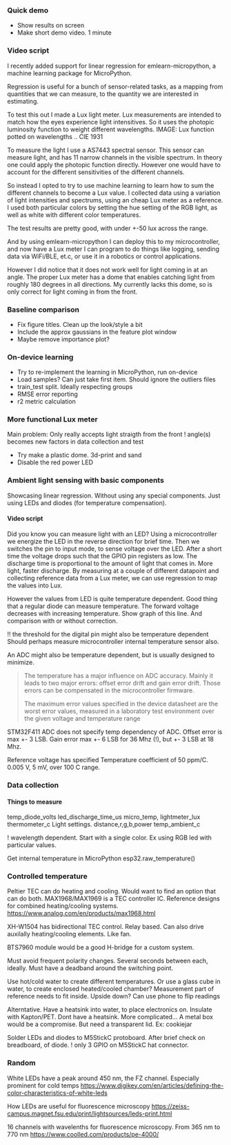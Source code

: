 
### Quick demo

- Show results on screen
- Make short demo video. 1 minute

### Video script

I recently added support for linear regression for emlearn-micropython,
a machine learning package for MicroPython.

Regression is useful for a bunch of sensor-related tasks,
as a mapping from quantities that we can measure,
to the quantity we are interested in estimating.

To test this out I made a Lux light meter.
Lux measurements are intended to match how the eyes experience light intensitives.
So it uses the photopic luminosity function to weight different wavelengths.
IMAGE: Lux function potted on wavelengths
.. CIE 1931

To measure the light I use a AS7443 spectral sensor.
This sensor can measure light, and has 11 narrow channels in the visible spectrum.
In theory one could apply the photopic function directly.
However one would have to account for the different sensitivities of the different channels.

So instead I opted to try to use machine learning to learn how to sum the different channels to become a Lux value.
I collected data using a variation of light intensities and spectrums, using an cheap Lux meter as a reference.
I used both particular colors by setting the hue setting of the RGB light,
as well as white with different color temperatures.

The test results are pretty good, with under +-50 lux across the range.

And by using emlearn-micropython I can deploy this to my microcontroller,
and now have a Lux meter I can program to do things like logging, sending data via WiFi/BLE, et.c,
or use it in a robotics or control applications.

However I did notice that it does not work well for light coming in at an angle.
The proper Lux meter has a dome that enables catching light from roughly 180 degrees in all directions.
My currently lacks this dome, so is only correct for light coming in from the front.

### Baseline comparison

- Fix figure titles. Clean up the look/style a bit
- Include the approx gaussians in the feature plot window
- Maybe remove importance plot?


### On-device learning

- Try to re-implement the learning in MicroPython, run on-device
- Load samples? Can just take first item. Should ignore the outliers files
- train_test split. Ideally respecting groups
- RMSE error reporting
- r2 metric calculation


### More functional Lux meter
Main problem: Only really accepts light straigth from the front
! angle(s) becomes new factors in data collection and test

- Try make a plastic dome. 3d-print and sand
- Disable the red power LED


### Ambient light sensing with basic components

Showcasing linear regression.
Without using any special components.
Just using LEDs and diodes (for temperature compensation).

#### Video script
Did you know you can measure light with an LED?
Using a microcontroller we energize the LED in the reverse direction for brief time.
Then we switches the pin to input mode, to sense voltage over the LED.
After a short time the voltage drops such that the GPIO pin registers as low.
The discharge time is proportional to the amount of light that comes in.
More light, faster discharge.
By measuring at a couple of different datapoint and collecting reference data from a Lux meter, we can use regression to map the values into Lux.

However the values from LED is quite temperature dependent.
Good thing that a regular diode can measure temperature.
The forward voltage decreases with increasing temperature. 
Show graph of this line. And comparison with or without correction.

!! the threshold for the digital pin might also be temperature dependent
Should perhaps measure microcontroller internal temperature sensor also.

An ADC might also be temperature dependent, but is usually designed to minimize.

> The temperature has a major influence on ADC accuracy.
> Mainly it leads to two major errors:
> offset error drift and gain error drift.
> Those errors can be compensated in the microcontroller firmware.
> 
> The maximum error values specified in the device datasheet are the worst error values,
>measured in a laboratory test environment over the given voltage and temperature range

STM32F411 ADC does not specify temp dependency of ADC.
Offset error is max +- 3 LSB.
Gain error max +- 6 LSB for 36 Mhz (!), but +- 3 LSB at 18 Mhz.

Reference voltage has specified Temperature coefficient of 50 ppm/C.
0.005 V, 5 mV, over 100 C range.


### Data collection

#### Things to measure

temp_diode_volts
led_discharge_time_us
micro_temp,
lightmeter_lux
thermometer_c
Light settings. distance,r,g,b,power
temp_ambient_c

! wavelength dependent. Start with a single color.
Ex using RGB led with particular values.

Get internal temperature in MicroPython
esp32.raw_temperature()

### Controlled temperature

Peltier TEC can do heating and cooling.
Would want to find an option that can do both.
MAX1968/MAX1969 is a TEC controller IC. Reference designs for combined heating/cooling systems.
https://www.analog.com/en/products/max1968.html

XH-W1504 has bidirectional TEC control. Relay based.
Can also drive auxilally heating/cooling elements. Like fan.

BTS7960 module would be a good H-bridge for a custom system.

Must avoid frequent polarity changes. Several seconds between each, ideally.
Must have a deadband around the switching point.

Use hot/cold water to create different temperatures.
Or use a glass cube in water, to create enclosed heated/cooled chamber?
Measurement part of reference needs to fit inside. Upside down?
Can use phone to flip readings

Alterntative. Have a heatsink into water, to place electronics on.
Insulate with Kapton/PET. Dont have a heatsink. More complicated...
A metal box would be a compromise. But need a transparent lid. Ex: cookiejar

Solder LEDs and diodes to M5StickC protoboard.
After brief check on breadboard, of diode.
! only 3 GPIO on M5StickC hat connector.


### Random
White LEDs have a peak around 450 nm, the FZ channel. Especially prominent for cold temps
https://www.digikey.com/en/articles/defining-the-color-characteristics-of-white-leds

How LEDs are useful for fluorescence microscopy
https://zeiss-campus.magnet.fsu.edu/print/lightsources/leds-print.html

16 channels with wavelenths for fluorescence microscopy. From 365 nm to 770 nm
https://www.coolled.com/products/pe-4000/

